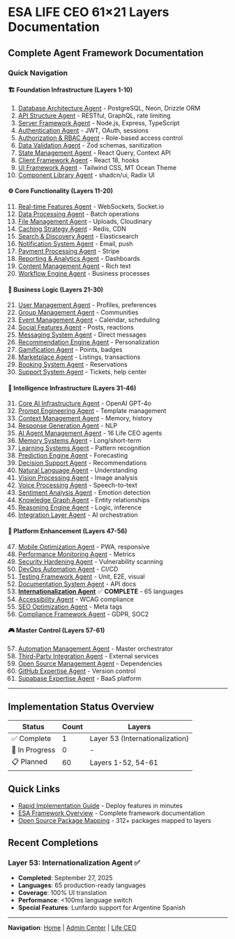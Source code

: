 # ESA LIFE CEO 61×21 Layers Documentation

## Complete Agent Framework Documentation

### Quick Navigation

#### 🏗️ Foundation Infrastructure (Layers 1-10)
1. [Database Architecture Agent](./layer-01-database-architecture.md) - PostgreSQL, Neon, Drizzle ORM
2. [API Structure Agent](./layer-02-api-structure.md) - RESTful, GraphQL, rate limiting
3. [Server Framework Agent](./layer-03-server-framework.md) - Node.js, Express, TypeScript
4. [Authentication Agent](./layer-04-authentication.md) - JWT, OAuth, sessions
5. [Authorization & RBAC Agent](./layer-05-authorization-rbac.md) - Role-based access control
6. [Data Validation Agent](./layer-06-data-validation.md) - Zod schemas, sanitization
7. [State Management Agent](./layer-07-state-management.md) - React Query, Context API
8. [Client Framework Agent](./layer-08-client-framework.md) - React 18, hooks
9. [UI Framework Agent](./layer-09-ui-framework.md) - Tailwind CSS, MT Ocean Theme
10. [Component Library Agent](./layer-10-component-library.md) - shadcn/ui, Radix UI

#### ⚙️ Core Functionality (Layers 11-20)
11. [Real-time Features Agent](./layer-11-realtime-features.md) - WebSockets, Socket.io
12. [Data Processing Agent](./layer-12-data-processing.md) - Batch operations
13. [File Management Agent](./layer-13-file-management.md) - Uploads, Cloudinary
14. [Caching Strategy Agent](./layer-14-caching-strategy.md) - Redis, CDN
15. [Search & Discovery Agent](./layer-15-search-discovery.md) - Elasticsearch
16. [Notification System Agent](./layer-16-notification-system.md) - Email, push
17. [Payment Processing Agent](./layer-17-payment-processing.md) - Stripe
18. [Reporting & Analytics Agent](./layer-18-reporting-analytics.md) - Dashboards
19. [Content Management Agent](./layer-19-content-management.md) - Rich text
20. [Workflow Engine Agent](./layer-20-workflow-engine.md) - Business processes

#### 💼 Business Logic (Layers 21-30)
21. [User Management Agent](./layer-21-user-management.md) - Profiles, preferences
22. [Group Management Agent](./layer-22-group-management.md) - Communities
23. [Event Management Agent](./layer-23-event-management.md) - Calendar, scheduling
24. [Social Features Agent](./layer-24-social-features.md) - Posts, reactions
25. [Messaging System Agent](./layer-25-messaging-system.md) - Direct messages
26. [Recommendation Engine Agent](./layer-26-recommendation-engine.md) - Personalization
27. [Gamification Agent](./layer-27-gamification.md) - Points, badges
28. [Marketplace Agent](./layer-28-marketplace.md) - Listings, transactions
29. [Booking System Agent](./layer-29-booking-system.md) - Reservations
30. [Support System Agent](./layer-30-support-system.md) - Tickets, help center

#### 🧠 Intelligence Infrastructure (Layers 31-46)
31. [Core AI Infrastructure Agent](./layer-31-core-ai-infrastructure.md) - OpenAI GPT-4o
32. [Prompt Engineering Agent](./layer-32-prompt-engineering.md) - Template management
33. [Context Management Agent](./layer-33-context-management.md) - Memory, history
34. [Response Generation Agent](./layer-34-response-generation.md) - NLP
35. [AI Agent Management Agent](./layer-35-ai-agent-management.md) - 16 Life CEO agents
36. [Memory Systems Agent](./layer-36-memory-systems.md) - Long/short-term
37. [Learning Systems Agent](./layer-37-learning-systems.md) - Pattern recognition
38. [Prediction Engine Agent](./layer-38-prediction-engine.md) - Forecasting
39. [Decision Support Agent](./layer-39-decision-support.md) - Recommendations
40. [Natural Language Agent](./layer-40-natural-language.md) - Understanding
41. [Vision Processing Agent](./layer-41-vision-processing.md) - Image analysis
42. [Voice Processing Agent](./layer-42-voice-processing.md) - Speech-to-text
43. [Sentiment Analysis Agent](./layer-43-sentiment-analysis.md) - Emotion detection
44. [Knowledge Graph Agent](./layer-44-knowledge-graph.md) - Entity relationships
45. [Reasoning Engine Agent](./layer-45-reasoning-engine.md) - Logic, inference
46. [Integration Layer Agent](./layer-46-integration-layer.md) - AI orchestration

#### 🚀 Platform Enhancement (Layers 47-56)
47. [Mobile Optimization Agent](./layer-47-mobile-optimization.md) - PWA, responsive
48. [Performance Monitoring Agent](./layer-48-performance-monitoring.md) - Metrics
49. [Security Hardening Agent](./layer-49-security-hardening.md) - Vulnerability scanning
50. [DevOps Automation Agent](./layer-50-devops-automation.md) - CI/CD
51. [Testing Framework Agent](./layer-51-testing-framework.md) - Unit, E2E, visual
52. [Documentation System Agent](./layer-52-documentation-system.md) - API docs
53. [**Internationalization Agent**](./layer-53-internationalization.md) ✅ **COMPLETE** - 65 languages
54. [Accessibility Agent](./layer-54-accessibility.md) - WCAG compliance
55. [SEO Optimization Agent](./layer-55-seo-optimization.md) - Meta tags
56. [Compliance Framework Agent](./layer-56-compliance-framework.md) - GDPR, SOC2

#### 🎮 Master Control (Layers 57-61)
57. [Automation Management Agent](./layer-57-automation-management.md) - Master orchestrator
58. [Third-Party Integration Agent](./layer-58-third-party-integration.md) - External services
59. [Open Source Management Agent](./layer-59-open-source-management.md) - Dependencies
60. [GitHub Expertise Agent](./layer-60-github-expertise.md) - Version control
61. [Supabase Expertise Agent](./layer-61-supabase-expertise.md) - BaaS platform

---

## Implementation Status Overview

| Status | Count | Layers |
|--------|-------|--------|
| ✅ Complete | 1 | Layer 53 (Internationalization) |
| 🚧 In Progress | 0 | - |
| 📋 Planned | 60 | Layers 1-52, 54-61 |

## Quick Links

- [Rapid Implementation Guide](./rapid-implementation-guide.md) - Deploy features in minutes
- [ESA Framework Overview](../../../ESA_LIFE_CEO_61x21_AGENTS_FRAMEWORK.md) - Complete framework documentation
- [Open Source Package Mapping](#) - 312+ packages mapped to layers

## Recent Completions

### Layer 53: Internationalization Agent ✅
- **Completed**: September 27, 2025
- **Languages**: 65 production-ready languages
- **Coverage**: 100% UI translation
- **Performance**: <100ms language switch
- **Special Features**: Lunfardo support for Argentine Spanish

---

**Navigation**: [Home](../../DOCUMENTATION-INDEX.md) | [Admin Center](../admin/AdminCenter.md) | [Life CEO](../lifeceo/LifeCEO.md)